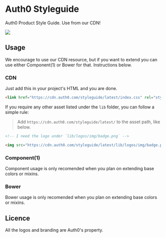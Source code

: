 Auth0 Styleguide
================

Auth0 Product Style Guide. Use from our CDN!

<img src="https://i.cloudup.com/xJ2BeIkuhR.png" />

## Usage

We encourage to use our CDN resource, but if you want to extend you can use either Component(1) or Bower for that.
Instructions below.
### CDN
Just add this in your project's HTML and you are done.

~~~html
<link href="https://cdn.auth0.com/styleguide/latest/index.css" rel="stylesheet" />
~~~

If you require any other asset listed under the `lib` folder, you can follow a simple rule:

> Add `https://cdn.auth0.com/styleguide/latest/` to the asset path, like below.

```html
<!-- I need the logo under `lib/logos/img/badge.png` -->

<img src="https://cdn.auth0.com/styleguide/latest/lib/logos/img/badge.png">
```

### Component(1)

Component usage is only recomended when you plan on extending base colors or mixins.

### Bower

Bower usage is only recomended when you plan on extending base colors or mixins.

## Licence

All the logos and branding are Auth0's property.

